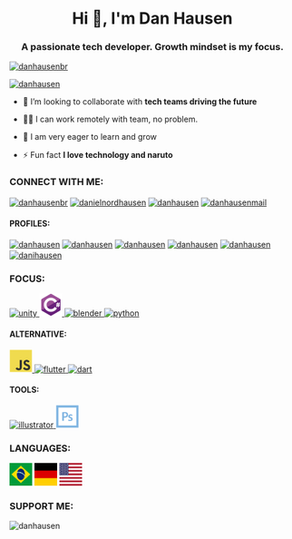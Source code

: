 <h1 align="center">Hi 👋, I'm Dan Hausen</h1>
<h3 align="center">A passionate tech developer. Growth mindset is my focus.</h3>

<p align="left"> <a href="https://twitter.com/danhausenbr" target="blank"><img src="https://img.shields.io/twitter/follow/danhausenbr?logo=twitter&style=for-the-badge" alt="danhausenbr" /></a></p>
<p align="left"> <a href="https://www.codewars.com/users/Dan%20Hausen" target="blank"><img src="https://www.codewars.com/users/Dan%20Hausen/badges/small" alt="danhausen" /></a></p>


- 👯 I’m looking to collaborate with **tech teams driving the future**

- 👨‍💻 I can work remotely with team, no problem.

- 📄 I am very eager to learn and grow

- ⚡ Fun fact **I love technology and naruto**

<h3 align="left">CONNECT WITH ME:</h3>
<p align="left">
<a href="https://twitter.com/danhausenbr" target="_blank"><img align="center" src="https://www.vectorlogo.zone/logos/twitter/twitter-official.svg" alt="danhausenbr" height="40" width="40" /></a>
<a href="https://linkedin.com/in/danielnordhausen" target="_blank"><img align="center" src="https://www.vectorlogo.zone/logos/linkedin/linkedin-icon.svg" alt="danielnordhausen" height="40" width="40" /></a>
<a href="https://t.me/danhausen" target="_blank"><img align="center" src="https://www.vectorlogo.zone/logos/telegram/telegram-tile.svg" alt="danhausen" height="40" width="40" /></a>
<a href="mailto:business@danhausen.com.br" target="_blank"><img align="center" src="https://cdn.worldvectorlogo.com/logos/gmail-icon.svg" alt="danhausenmail" height="40" width="40" /></a>
 
<h4 align="left">PROFILES:</h4>
<a href="https://dev.to/danhausen" target="_blank"><img align="center" src="https://www.vectorlogo.zone/logos/devto/devto-ar21.svg" alt="danhausen" height="40" width="40" /></a>
<a href="https://kaggle.com/danhausen" target="_blank"><img align="center" src="https://www.vectorlogo.zone/logos/kaggle/kaggle-icon.svg" alt="danhausen" height="40" width="40" /></a>
<a href="https://dribbble.com/danhausen" target="_blank"><img align="center" src="https://www.vectorlogo.zone/logos/dribbble/dribbble-icon.svg" alt="danhausen" height="34" width="40" /></a> 
<a href="https://www.hackerrank.com/danhausen" target="_blank"><img align="center" src="https://cdn.jsdelivr.net/npm/simple-icons@3.0.1/icons/hackerrank.svg" alt="danhausen" height="40" width="40" /></a>
<a href="https://www.leetcode.com/danhausen" target="_blank"><img align="center" src="https://cdn.jsdelivr.net/npm/simple-icons@3.0.1/icons/leetcode.svg" alt="danhausen" height="40" width="40" /></a>
<a href="https://www.topcoder.com/members/danihausen" target="_blank"><img align="center" src="https://cdn.jsdelivr.net/npm/simple-icons@3.0.1/icons/topcoder.svg" alt="danihausen" height="40" width="40" /></a>
</p>

<h3 align="left">FOCUS:</h3>
<p align="left"> 
 <a href="https://unity.com/" target="_blank"> <img src="https://github.com/halak/unity-editor-icons/blob/master/icons/small/UnityLogoLarge.png" alt="unity" width="40" height="40"/> </a> 
 <a href="https://www.w3schools.com/cs/" target="_blank"> <img src="https://raw.githubusercontent.com/devicons/devicon/master/icons/csharp/csharp-original.svg" alt="csharp" width="40" height="40"/> </a> 
 <a href="https://www.blender.org/" target="_blank"> <img src="https://img.icons8.com/color/48/000000/blender-3d.png" alt="blender" width="40" height="40"/> </a>   
 <a href="https://www.python.org" target="_blank"> <img src="https://www.vectorlogo.zone/logos/python/python-icon.svg" alt="python" width="40" height="40"/> </a>
 
<h4 align="left">ALTERNATIVE:</h4>
 <a href="https://www.javascript.com/" target="_blank"> <img src="https://github.com/devicons/devicon/blob/master/icons/javascript/javascript-original.svg" alt="javascript" width="40" height="40"/> </a>
 <a href="https://flutter.dev" target="_blank"> <img src="https://www.vectorlogo.zone/logos/flutterio/flutterio-icon.svg" alt="flutter" width="40" height="40"/> </a> 
 <a href="https://dart.dev" target="_blank"> <img src="https://www.vectorlogo.zone/logos/dartlang/dartlang-icon.svg" alt="dart" width="40" height="40"/> </a>    
 
<h4 align="left">TOOLS:</h4>
 <a href="https://www.adobe.com/in/products/illustrator.html" target="_blank"> <img src="https://www.vectorlogo.zone/logos/adobe_illustrator/adobe_illustrator-icon.svg" alt="illustrator" width="40" height="40"/> </a>
 <a href="https://www.photoshop.com/en" target="_blank"> <img src="https://raw.githubusercontent.com/devicons/devicon/master/icons/photoshop/photoshop-line.svg" alt="photoshop" width="40" height="40"/> </a> 
 </p>
<h3 align="left">LANGUAGES:</h3>
<p align="left"> 
 <a target="_blank"> <img src="https://github.com/hampusborgos/country-flags/blob/main/svg/br.svg" alt="Portugês" width="40" height="40"/> </a>
 <a target="_blank"> <img src="https://github.com/hampusborgos/country-flags/blob/main/svg/de.svg" alt="Deustch" width="40" height="40"/> </a>   
 <a target="_blank"> <img src="https://github.com/hampusborgos/country-flags/blob/main/svg/us.svg" alt="English" width="40" height="40"/> </a>   
</p>

<h3 align="left">SUPPORT ME:</h3>
<p><a href="https://www.buymeacoffee.com/danhausen"> <img align="left" src="https://cdn.buymeacoffee.com/buttons/v2/default-yellow.png" height="50" width="210" alt="danhausen" /></a></p><br><br>
